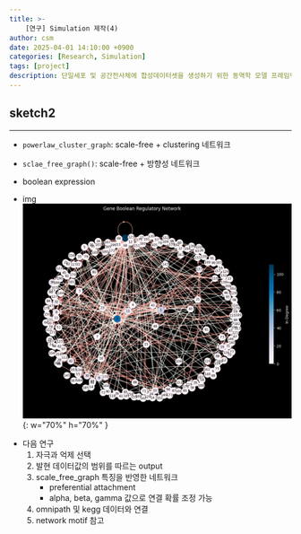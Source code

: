 ```yaml
---
title: >-
    [연구] Simulation 제작(4)
author: csm
date: 2025-04-01 14:10:00 +0900
categories: [Research, Simulation]
tags: [project]
description: 단일세포 및 공간전사체에 합성데이터셋을 생성하기 위한 동역학 모델 프레임워크
---
```


## sketch2
---
- `powerlaw_cluster_graph`: scale-free + clustering 네트워크
- `sclae_free_graph()`: scale-free + 방향성 네트워크
- boolean expression

- img
      ![Figure 1](assets\img\post\Gene_Boolean_Regulatory_Network.png){: w="70%" h="70%" }

<script src="https://gist.github.com/choisunmi00/9c05013e646e9459688bc97a6a979e27.js"></script>

- 다음 연구
    1. 자극과 억제 선택 
    2. 발현 데이터값의 범위를 따르는 output
    3. scale_free_graph 특징을 반영한 네트워크
        - preferential attachment
        - alpha, beta, gamma 값으로 연결 확률 조정 가능
    4. omnipath 및 kegg 데이터와 연결
    5. network motif 참고